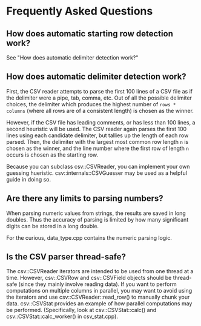 # Frequently Asked Questions

## How does automatic starting row detection work?
See "How does automatic delimiter detection work?"

## How does automatic delimiter detection work?
First, the CSV reader attempts to parse the first 100 lines of a CSV file as if the delimiter were a pipe, tab, comma, etc.
Out of all the possible delimiter choices, the delimiter which produces the highest number of `rows * columns` (where all rows
are of a consistent length) is chosen as the winner.

However, if the CSV file has leading comments, or has less than 100 lines, a second heuristic will be used. The CSV reader again
parses the first 100 lines using each candidate delimiter, but tallies up the length of each row parsed. Then, the delimiter with
the largest most common row length `n` is chosen as the winner, and the line number where the first row of length `n` occurs
is chosen as the starting row.

Because you can subclass csv::CSVReader, you can implement your own guessing hueristic. csv::internals::CSVGuesser may be used as a helpful guide in doing so.

## Are there any limits to parsing numbers?
When parsing numeric values from strings, the results are saved in long doubles. Thus the accuracy of parsing is limited by how many
significant digits can be stored in a long double.

For the curious, data_type.cpp contains the numeric parsing logic.

## Is the CSV parser thread-safe?
The csv::CSVReader iterators are intended to be used from one thread at a time. However, csv::CSVRow and csv::CSVField objects should be 
thread-safe (since they mainly involve reading data). If you want to perform computations on multiple columns in parallel,
you may want to avoid using the iterators and
use csv::CSVReader::read_row() to manually chunk your data. csv::CSVStat provides an example of how parallel computations
may be performed. (Specifically, look at csv::CSVStat::calc() and csv::CSVStat::calc_worker() in csv_stat.cpp).